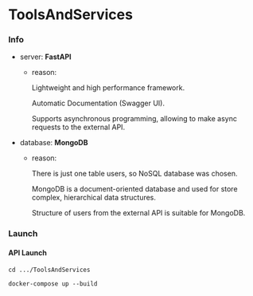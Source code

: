 # ToolsAndServices

### Info

- server: **FastAPI**
    
    - reason: 

        Lightweight and high performance framework.

        Automatic Documentation (Swagger UI).
    
        Supports asynchronous programming, allowing to make async requests to the external API.
  
        

- database: **MongoDB**

    - reason:

      There is just one table users, so NoSQL database was chosen.

      MongoDB is a document-oriented database and used for store complex, hierarchical data structures.

      Structure of users from the external API is suitable for MongoDB.


### Launch

#### API Launch

`cd .../ToolsAndServices`

`docker-compose up --build`

